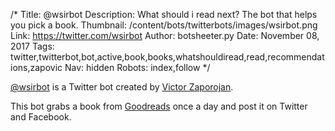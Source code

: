 /*
Title: @wsirbot
Description: What should i read next? The bot that helps you pick a book.
Thumbnail: /content/bots/twitterbots/images/wsirbot.png
Link: https://twitter.com/wsirbot
Author: botsheeter.py
Date: November 08, 2017
Tags: twitter,twitterbot,bot,active,book,books,whatshouldiread,read,recommendations,zapovic
Nav: hidden
Robots: index,follow
*/

[@wsirbot](https://twitter.com/wsirbot) is a Twitter bot created by [Victor Zaporojan](https://twitter.com/zapovic). 

This bot grabs a book from [Goodreads](https://www.goodreads.com) once a day and post it on Twitter and Facebook.
